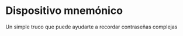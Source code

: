 [Title]: # (Dispositivo mnemotécnico)
[Order]: # (77)

# Dispositivo mnemónico 

Un simple truco que puede ayudarte a recordar contraseñas complejas